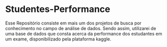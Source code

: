 # Studentes-Performance
Esse Repositório consiste em mais um dos projetos de busca por conhecimento no campo de análise de dados. Sendo assim, utilizarei de uma base de dados que consta acerca da performance dos estudantes em um exame, disponibilizado pela plataforma kaggle.
